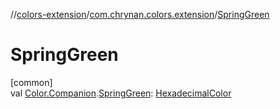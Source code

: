 //[colors-extension](../../index.md)/[com.chrynan.colors.extension](index.md)/[SpringGreen](-spring-green.md)

# SpringGreen

[common]\
val [Color.Companion](../../../colors-core/colors-core/com.chrynan.colors/-color/-companion/index.md).[SpringGreen](-spring-green.md): [HexadecimalColor](../../../colors-core/colors-core/com.chrynan.colors/-hexadecimal-color/index.md)
